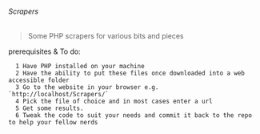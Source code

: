 ###### Scrapers

> Some PHP scrapers for various bits and pieces


prerequisites & To do:

      1 Have PHP installed on your machine
      2 Have the ability to put these files once downloaded into a web accessible folder
      3 Go to the website in your browser e.g. `http://localhost/Scrapers/`
      4 Pick the file of choice and in most cases enter a url
      5 Get some results.
      6 Tweak the code to suit your needs and commit it back to the repo to help your fellow nerds
   
   

